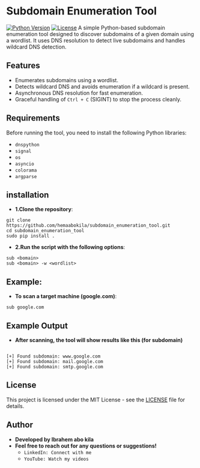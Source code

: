 # Subdomain Enumeration Tool
[![Python Version](https://img.shields.io/badge/python-3.x-blue.svg)](https://www.python.org/)
[![License](https://img.shields.io/badge/license-MIT-green.svg)](LICENSE)
A simple Python-based subdomain enumeration tool designed to discover subdomains of a given domain using a wordlist. It uses DNS resolution to detect live subdomains and handles wildcard DNS detection.

## Features
- Enumerates subdomains using a wordlist.
- Detects wildcard DNS and avoids enumeration if a wildcard is present.
- Asynchronous DNS resolution for fast enumeration.
- Graceful handling of `Ctrl + C` (SIGINT) to stop the process cleanly.

## Requirements

Before running the tool, you need to install the following Python libraries:

- `dnspython`
- `signal`
- `os`
- `asyncio`
- `colorama`
- `argparse`


## installation
- **1.Clone the repository**:
```
git clone https://github.com/hemaabokila/subdomain_enumeration_tool.git
cd subdomain_enumeration_tool
sudo pip install .

```
- **2.Run the script with the following options**:
```
sub <bomain>
sub <bomain> -w <wordlist>

```


## Example:
- **To scan a target machine (google.com)**:


```
sub google.com
```

## Example Output
- **After scanning, the tool will show results like this (for subdomain)**
```
    
[+] Found subdomain: www.google.com
[+] Found subdomain: mail.google.com
[+] Found subdomain: smtp.google.com
```
## License
This project is licensed under the MIT License - see the [LICENSE](./LICENSE) file for details.
## Author
- **Developed by Ibrahem abo kila**
- **Feel free to reach out for any questions or suggestions!**
  - `LinkedIn: Connect with me`
  - `YouTube: Watch my videos`





